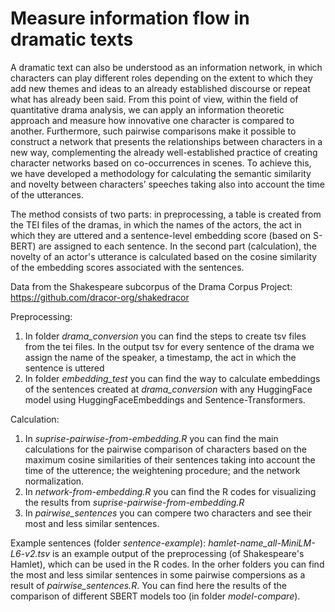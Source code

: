 # Measure information flow in dramatic texts

A dramatic text can also be understood as an information network, in which characters can play different roles depending on the extent to which they add new themes and ideas to an already established discourse or repeat what has already been said. From this point of view, within the field of quantitative drama analysis, we can apply an information theoretic approach and measure how innovative one character is compared to another. Furthermore, such pairwise comparisons make it possible to construct a network that presents the relationships between characters in a new way, complementing the already well-established practice of creating character networks based on co-occurrences in scenes. To achieve this, we have developed a methodology for calculating the semantic similarity and novelty between characters’ speeches taking also into account the time of the utterances. 

The method consists of two parts: in preprocessing, a table is created from the TEI files of the dramas, in which the names of the actors, the act in which they are uttered and a sentence-level embedding score (based on S-BERT) are assigned to each sentence. In the second part (calculation), the novelty of an actor's utterance is calculated based on the cosine similarity of the embedding scores associated with the sentences.


Data from the Shakespeare subcorpus of the Drama Corpus Project: https://github.com/dracor-org/shakedracor

Preprocessing:
1. In folder _drama_conversion_ you can find the steps to create tsv files from the tei files. In the output tsv for every sentence of the drama we assign the name of the speaker, a timestamp, the act in which the sentence is uttered
2. In folder _embedding_test_ you can find the way to calculate embeddings of the sentences created at _drama_conversion_ with any HuggingFace model using HuggingFaceEmbeddings and Sentence-Transformers.

Calculation:
1. In _suprise-pairwise-from-embedding.R_ you can find the main calculations for the pairwise comparison of characters based on the maximum cosine similarities of their sentences taking into account the time of the utterence; the weightening procedure; and the network normalization.
2. In _network-from-embedding.R_ you can find the R codes for visualizing the results from _suprise-pairwise-from-embedding.R_
3. In _pairwise_sentences_ you can compere two characters and see their most and less similar sentences.

Example sentences (folder _sentence-example_):
_hamlet-name_all-MiniLM-L6-v2.tsv_ is an example output of the preprocessing (of Shakespeare's Hamlet), which can be used in the R codes.
In the orher folders you can find the most and less similar sentences in some pairwise compersions as a result of _pairwise_sentences.R_. You can find here the results of the comparison of different SBERT models too (in folder _model-compare_).
